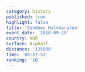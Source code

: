 ```yaml
---
category: history
published: true
highlight: false
title: 'Sandnes Halvmaraton'
event_date: '2018-09-29'
country: NOR
surface: Asphalt
distance: '125000'
time: '00:37:53'
ranking: '10'
---
```

